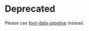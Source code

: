 # Deprecated
Please use [fovt-data-pipeline](https://github.com/futres/fovt-data-pipeline) instead.


